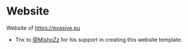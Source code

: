 # Website
Website of https://evasive.eu
* Tnx to [@MishoZz](https://github.com/Mishozz99) for his support in creating this website template.
